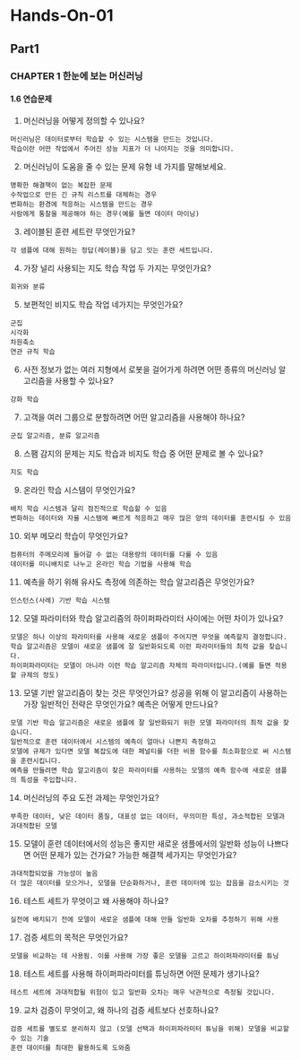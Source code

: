 # Hands-On-01

## Part1
### CHAPTER 1 한눈에 보는 머신러닝
#### 1.6 연습문제
1. 머신러닝을 어떻게 정의할 수 있나요?
```
머신러닝은 데이터로부터 학습할 수 있는 시스템을 만드는 것입니다. 
학습이란 어떤 작업에서 주어진 성능 지표가 더 나아지는 것을 의미합니다.
```
2. 머신러닝이 도움을 줄 수 있는 문제 유형 네 가지를 말해보세요.
```
명확한 해결책이 없는 복잡한 문제
수작업으로 만든 긴 규칙 리스트를 대체하는 경우
변화하는 환경에 적응하는 시스템을 만드는 경우
사람에게 통찰을 제공해야 하는 경우(예를 들면 데이터 마이닝)
```
3. 레이블된 훈련 세트란 무엇인가요?
```
각 샘플에 대해 원하는 정답(레이블)을 담고 잇는 훈련 세트입니다.
```
4. 가장 널리 사용되는 지도 학습 작업 두 가지는 무엇인가요?
```
회귀와 분류
```
5. 보편적인 비지도 학습 작업 네가지는 무엇인가요?
```
군집
시각화
차원축소 
연관 규칙 학습 
```
6. 사전 정보가 없는 여러 지형에서 로봇을 걸어가게 하려면 어떤 종류의 머신러닝 알고리즘을 사용할 수 있나요?
```
강화 학습
```
7. 고객을 여러 그룹으로 분할하려면 어떤 알고리즘을 사용해야 하나요?
```
군집 알고리즘, 분류 알고리즘 
```
8. 스팸 감지의 문제는 지도 학습과 비지도 학습 중 어떤 문제로 볼 수 있나요?
```
지도 학습
```
9. 온라인 학습 시스템이 무엇인가요?
```
배치 학습 시스템과 달리 점진적으로 학습할 수 있음
변화하는 데이터와 자율 시스템에 빠르게 적응하고 매우 많은 양의 데이터를 훈련시킬 수 있음 
```
10. 외부 메모리 학습이 무엇인가요?
```
컴퓨터의 주메모리에 들어갈 수 없는 대용량의 데이터를 다룰 수 있음
데이터를 미니배치로 나누고 온라인 학습 기법을 사용해 학습
```
11. 예측을 하기 위해 유사도 측정에 의존하는 학습 알고리즘은 무엇인가요?
```
인스턴스(사례) 기반 학습 시스템
```
12. 모델 파라미터와 학습 알고리즘의 하이퍼파라미터 사이에는 어떤 차이가 있나요?
```
모델은 하나 이상의 파라미터를 사용해 새로운 샘플이 주어지면 무엇을 예측할지 결정합니다.
학습 알고리즘은 모델이 새로운 샘플에 잘 일반화되도록 이런 파라미터들의 최적 값을 찾습니다.
하이퍼파라미터는 모델이 아니라 이런 학습 알고리즘 자체의 파라미터입니다.(예를 들면 적용할 규제의 정도)
```
13. 모델 기반 알고리즘이 찾는 것은 무엇인가요? 성공을 위해 이 알고리즘이 사용하는 가장 일반적인 전략은 무엇인가요? 예측은 어떻게 만드나요?
```
모델 기반 학습 알고리즘은 새로운 샘플에 잘 일반화되기 위한 모델 파라미터의 최적 값을 찾습니다.
일반적으로 훈련 데이터에서 시스템의 예측이 얼마나 나쁜지 측정하고 
모델에 규제가 있다면 모델 복잡도에 대한 페널티를 더한 비용 함수를 최소화함으로 써 시스템을 훈련시킵니다.
예측을 만들려면 학습 알고리즘이 찾은 파라미터를 사용하는 모델의 예측 함수에 새로운 샘플의 특성을 주입합니다.
```
14. 머신러닝의 주요 도전 과제는 무엇인가요?
```
부족한 데이터, 낮은 데이터 품질, 대표성 없는 데이터, 무의미한 특성, 과소적합된 모델과 과대적합된 모델
```
15. 모델이 훈련 데이터에서의 성능은 좋지만 새로운 샘플에서의 일반화 성능이 나쁘다면 어떤 문제가 있는 건가요? 가능한 해결책 세가지는 무엇인가요?
```
과대적합되었을 가능성이 높음
더 많은 데이터를 모으거나, 모델을 단순화하거나, 훈련 데이터에 있는 잡음을 감소시키는 것
```
16. 테스트 세트가 무엇이고 왜 사용해야 하나요?
```
실전에 배치되기 전에 모델이 새로운 샘플에 대해 만들 일반화 오차를 추정하기 위해 사용
```
17. 검증 세트의 목적은 무엇인가요?
```
모델을 비교하는 데 사용됨. 이를 사용해 가장 좋은 모델을 고르고 하이퍼파라미터를 튜닝
```
18. 테스트 세트를 사용해 하이퍼파라미터를 튜닝하면 어떤 문제가 생기나요?
```
테스트 세트에 과대적합될 위험이 있고 일반화 오차는 매우 낙관적으로 측정될 것입니다.
```
19. 교차 검증이 무엇이고, 왜 하나의 검증 세트보다 선호하나요?
```
검증 세트를 별도로 분리하지 않고 (모델 선택과 하이퍼파라미터 튜닝을 위해) 모델을 비교할 수 있는 기술
훈련 데이터를 최대한 활용하도록 도와줌
```






